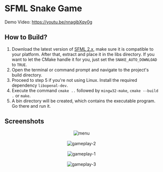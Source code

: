 # SFML Snake Game

Demo Video: https://youtu.be/nnagibXqy0g

## How to Build?
1. Download the latest version of [SFML 2.x](https://www.sfml-dev.org/download.php), make sure it is compatible to your platform. After that, extract and place it in the libs directory. If you want to let the CMake handle it for you, just set the ```SNAKE_AUTO_DOWNLOAD``` to ```TRUE```.
3. Open the terminal or command prompt and navigate to the project's build directory.
4. Proceed to step 5 if you're not using Linux. Install the required dependency ```libopenal-dev```.
5. Execute the command ```cmake ..``` followed by ```mingw32-make```, ```cmake --build .``` or ```make```.
6. A bin directory will be created, which contains the executable program. Go there and run it.

## Screenshots
<p align="center">
  <img src="https://user-images.githubusercontent.com/39390245/218938173-03587f41-be8e-4ac1-9cca-610c372623ce.png" alt="menu"><br><br>
  <img src="https://user-images.githubusercontent.com/39390245/218938167-27d25246-636d-428c-bfed-9b49bd266f96.png" alt="gameplay-2"><br><br>
  <img src="https://user-images.githubusercontent.com/39390245/218938176-216a014a-e3e2-4a65-8cdb-7591cd629c1e.png" alt="gameplay-1"><br><br>
  <img src="https://github.com/zEuS0390/cpp-sfml-snake-game/assets/39390245/86ae6f20-384d-4666-8ac6-b5c321a16a5d" alt="gameplay-3">
</p>

